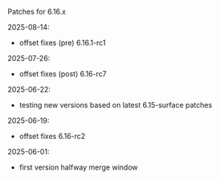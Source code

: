 Patches for 6.16.x

2025-08-14:
- offset fixes (pre) 6.16.1-rc1

2025-07-26:
- offset fixes (post) 6.16-rc7

2025-06-22:
- testing new versions based on latest 6.15-surface patches

2025-06-19:
- offset fixes 6.16-rc2

2025-06-01:
- first version halfway merge window
